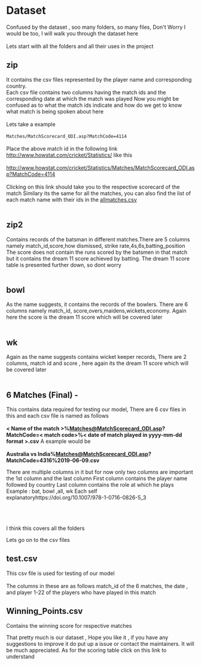 # Dataset

Confused by the dataset , soo many folders, so many files, Don't Worry I would be too, I will walk you through the dataset here
</br></br>
Lets start with all the folders and all their uses in the project

## zip

It contains the csv files represented by the player name and corresponding country.</br>Each csv file contains two columns having the match ids and the corresponding date at which the match was played
		 Now you might be confused as to what the match ids indicate and how do we get to know what match is being spoken about here </br></br>Lets take a example
		 </br><br>
		 ```
		 Matches/MatchScorecard_ODI.asp?MatchCode=4114 
		 ```
		</br></br>
		 Place the above match id in the following link http://www.howstat.com/cricket/Statistics/ like this
		</br></br>
		http://www.howstat.com/cricket/Statistics/Matches/MatchScorecard_ODI.asp?MatchCode=4114
		</br>	</br>
		Clicking on this link should take you to the respective scorecard of the match
		Similary its the same for all the matches, you can also find the list of each match name with their ids in the [allmatches.csv](https://github.com/lucasace/Best11-Fantasycricket/blob/master/allmatches.csv)
</br></br>

## zip2 
Contains records of the batsman in different matches.There are 5 columns namely match_id,score,how dismissed, strike rate,4s,6s,batting_position
The score does not contain the runs scored by the batsmen in that match but it contains the dream 11 score achieved by batting.
The dream 11 score table is presented further down, so dont worry 
</br></br>
## bowl 
As the name suggests, it contains the records of the bowlers. There are 6 columns namely match_id, score,overs,maidens,wickets,economy. Again here the score is the dream 11 score which will be covered later
</br></br>
## wk 
Again as the name suggests contains wicket keeper records, There are 2 columns, match id and score , here again its the dream 11 score which will be covered later
</br></br>
## 6 Matches (Final) - 
This contains data required for testing our model, There are 6 csv files in this and each csv file is named as follows 
</br></br>
**< Name of the match >%Matches@MatchScorecard_ODI.asp?MatchCode=< match code>%< date of match played in yyyy-mm-dd format >.csv**
A example would be </br></br>
**Australia vs India%Matches@MatchScorecard_ODI.asp?MatchCode=4316%2019-06-09.csv**

There are multiple columns in it but for now only two columns are important the 1st column and the last column
First column contains the player name followed by country 
Last column contains the role at which he plays 
Example : bat, bowl ,all, wk
Each self explanatoryhttps://doi.org/10.1007/978-1-0716-0826-5_3

</br></br></br>
I think this covers all the folders

Lets go on to the csv files

## test.csv

This csv file is used for testing of our model</br></br>The columns in these are as follows match_id of the 6 matches, the date , and player 1-22 of the players who have played in this match

## Winning_Points.csv
Contains the winning score for respective matches

That pretty much is our dataset , Hope you like it , if you have any suggestions to improve it do put up a issue or contact the maintainers. It will be much appreciated. As for the scoring table click on this link to understand
